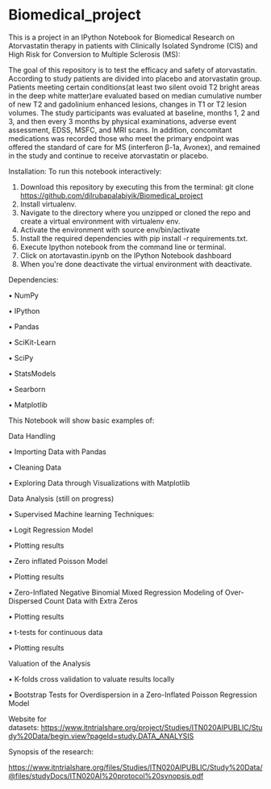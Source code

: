 # Biomedical_project
This is a project in an IPython Notebook for Biomedical Research on Atorvastatin therapy in patients with Clinically Isolated Syndrome (CIS) and High Risk for Conversion to Multiple Sclerosis (MS):

The goal of this repository is to test the efficacy and safety of atorvastatin. According to study patients are divided into placebo and atorvastatin group. Patients meeting certain conditions(at least two silent ovoid T2 bright areas in the deep white matter)are evaluated based on median cumulative number of new T2 and gadolinium enhanced lesions, changes in T1 or T2 lesion volumes. The study participants was evaluated at baseline, months 1, 2 and 3, and then every 3 months by physical examinations, adverse event assessment, EDSS, MSFC, and MRI scans. In addition, concomitant medications was recorded those who meet the primary endpoint was offered the standard of care for MS (interferon β-1a, Avonex), and remained in the study and continue to receive atorvastatin or placebo.


Installation:
To run this notebook interactively:
1.	Download this repository by executing this from the terminal: git clone https://github.com/dilrubapalabiyik/Biomedical_project
2.	Install virtualenv.
3.	Navigate to the directory where you unzipped or cloned the repo and create a virtual environment with virtualenv env.
4.	Activate the environment with source env/bin/activate
5.	Install the required dependencies with pip install -r requirements.txt.
6.	Execute Ipython notebook from the command line or terminal.
7.	Click on atortavastin.ipynb on the IPython Notebook dashboard
8.	When you're done deactivate the virtual environment with deactivate.

Dependencies:

•	NumPy

•	IPython

•	Pandas

•	SciKit-Learn

•	SciPy

•	StatsModels

•	Searborn

•	Matplotlib

This Notebook will show basic examples of:

Data Handling

•	Importing Data with Pandas

•	Cleaning Data

•	Exploring Data through Visualizations with Matplotlib

Data Analysis (still on progress)

•	Supervised Machine learning Techniques:

•	Logit Regression Model

•	Plotting results

•	Zero inflated Poisson Model

•	Plotting results

•	Zero-Inflated Negative Binomial Mixed Regression Modeling of Over-Dispersed Count Data with Extra Zeros

•	Plotting results

•	t-tests for continuous data

•	Plotting results

Valuation of the Analysis

•	K-folds cross validation to valuate results locally

•	Bootstrap Tests for Overdispersion in a Zero-Inflated Poisson Regression Model

Website for datasets: https://www.itntrialshare.org/project/Studies/ITN020AIPUBLIC/Study%20Data/begin.view?pageId=study.DATA_ANALYSIS

Synopsis of the research: 

https://www.itntrialshare.org/files/Studies/ITN020AIPUBLIC/Study%20Data/@files/studyDocs/ITN020AI%20protocol%20synopsis.pdf




